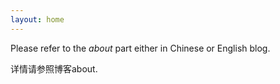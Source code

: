 ```yaml
---
layout: home
---
```


Please refer to the *about* part either in Chinese or English blog.

详情请参照博客about.
